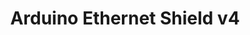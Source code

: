 ---
title: "Arduino Ethernet Shield v4"
pins: "a0 a1 d2 d10 d11 d12 d13"
features: ["ethernet", "sd-card"]
ethernet: "W5100"
sd-card: "unknown SD"
---
